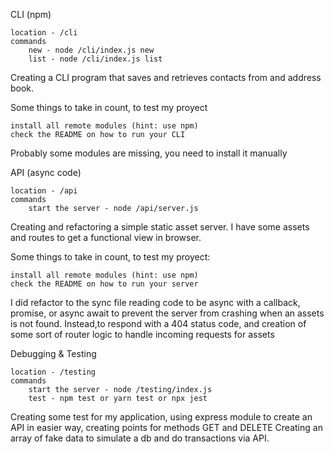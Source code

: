 CLI (npm)

    location - /cli
    commands
        new - node /cli/index.js new
        list - node /cli/index.js list

Creating a CLI program that saves and retrieves contacts from and address book.

Some things to take in count, to test my proyect

    install all remote modules (hint: use npm)
    check the README on how to run your CLI

Probably some modules are missing, you need to install it manually

API (async code)

    location - /api
    commands
        start the server - node /api/server.js

Creating and refactoring a simple static asset server. I have some assets and routes to get a functional view in browser.

Some things to take in count, to test my proyect:

    install all remote modules (hint: use npm)
    check the README on how to run your server

I did refactor to the sync file reading code to be async with a callback, promise, or async await to prevent the server from crashing when an assets is not found. Instead,to respond with a 404 status code, and creation of some sort of router logic to handle incoming requests for assets

Debugging & Testing

    location - /testing
    commands
        start the server - node /testing/index.js
        test - npm test or yarn test or npx jest

Creating some test for my application, using express module to create an API in easier way, creating points for methods GET and DELETE
Creating an array of fake data to simulate a db and do transactions via API.
